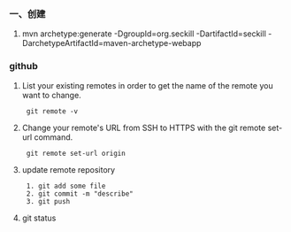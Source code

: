 ### 一、创建

1. mvn archetype:generate -DgroupId=org.seckill -DartifactId=seckill -DarchetypeArtifactId=maven-archetype-webapp


### github


1. List your existing remotes in order to get the name of the remote you want to change.
	
		git remote -v 

2. Change your remote's URL from SSH to HTTPS with the git remote set-url command.

		git remote set-url origin 
		
3. update remote repository 

		1. git add some file
		2. git commit -m "describe"
		3. git push
		
4. git status